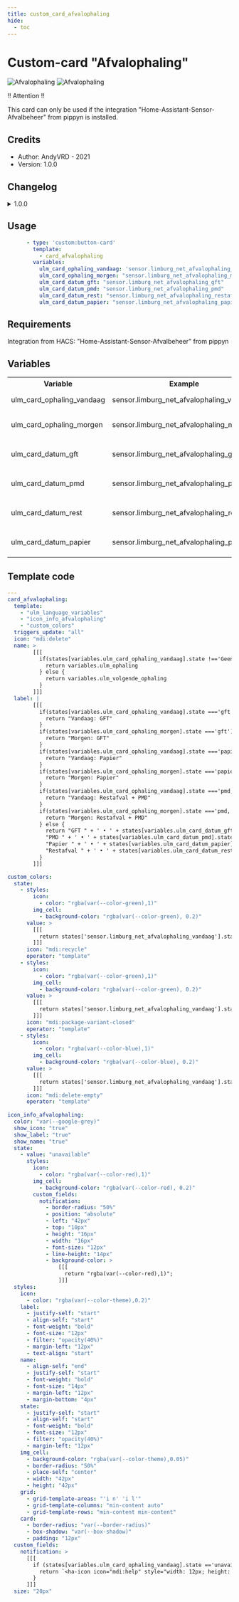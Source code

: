 ```yaml
---
title: custom_card_afvalophaling
hide:
  - toc
---
```

<!-- markdownlint-disable MD046 -->

# Custom-card "Afvalophaling"

![Afvalophaling](../../docs/assets/img/ulm_cards/custom_card_afvalophaling_2.png)
![Afvalophaling](../../docs/assets/img/ulm_cards/custom_card_afvalophaling_1.png)

!! Attention !!

This card can only be used if the integration "Home-Assistant-Sensor-Afvalbeheer" from pippyn is installed.

## Credits

- Author: AndyVRD - 2021
- Version: 1.0.0

## Changelog

<details>
<summary>1.0.0</summary>
Initial release
</details>

## Usage

```yaml
      - type: 'custom:button-card'
        template: 
          - card_afvalophaling
        variables:
          ulm_card_ophaling_vandaag: 'sensor.limburg_net_afvalophaling_vandaag'
          ulm_card_ophaling_morgen: "sensor.limburg_net_afvalophaling_morgen"
          ulm_card_datum_gft: "sensor.limburg_net_afvalophaling_gft"
          ulm_card_datum_pmd: "sensor.limburg_net_afvalophaling_pmd"
          ulm_card_datum_rest: "sensor.limburg_net_afvalophaling_restafval"
          ulm_card_datum_papier: "sensor.limburg_net_afvalophaling_papier"
```

## Requirements

Integration from HACS: "Home-Assistant-Sensor-Afvalbeheer" from pippyn

## Variables

<table>
<tr>
<th>Variable</th>
<th>Example</th>
<th>Required</th>
<th>Explanation</th>
</tr>
<tr>
<td>ulm_card_ophaling_vandaag</td>
<td>sensor.limburg_net_afvalophaling_vandaag</td>
<td>yes</td>
<td>Collection(s) for today</td>
</tr>
<tr>
<td>ulm_card_ophaling_morgen</td>
<td>sensor.limburg_net_afvalophaling_morgen</td>
<td>yes</td>
<td>Collection(s) for tomorrow</td>
</tr>
<tr>
<td>ulm_card_datum_gft</td>
<td>sensor.limburg_net_afvalophaling_gft</td>
<td>yes</td>
<td>GFT collection date</td>
</tr>
<tr>
<td>ulm_card_datum_pmd</td>
<td>sensor.limburg_net_afvalophaling_pmd</td>
<td>yes</td>
<td>PMD collection date</td>
</tr>
<tr>
<td>ulm_card_datum_rest</td>
<td>sensor.limburg_net_afvalophaling_rest</td>
<td>yes</td>
<td>Restafval collection date</td>
</tr>
<tr>
<td>ulm_card_datum_papier</td>
<td>sensor.limburg_net_afvalophaling_papier</td>
<td>yes</td>
<td>Papier collection date</td>
</tr>
</table>

## Template code

```yaml
---
card_afvalophaling:
  template:
    - "ulm_language_variables"
    - "icon_info_afvalophaling"
    - "custom_colors"
  triggers_update: "all"
  icon: "mdi:delete"
  name: >
        [[[
          if(states[variables.ulm_card_ophaling_vandaag].state !=='Geen' || states[variables.ulm_card_ophaling_morgen].state !=='Geen'){
            return variables.ulm_ophaling
          } else {
            return variables.ulm_volgende_ophaling
          }
        ]]]
  label: |
        [[[
          if(states[variables.ulm_card_ophaling_vandaag].state ==='gft'){
            return "Vandaag: GFT"
          }
          if(states[variables.ulm_card_ophaling_morgen].state ==='gft'){
            return "Morgen: GFT"
          }
          if(states[variables.ulm_card_ophaling_vandaag].state ==='papier'){
            return "Vandaag: Papier"
          }
          if(states[variables.ulm_card_ophaling_morgen].state ==='papier'){
            return "Morgen: Papier"
          }
          if(states[variables.ulm_card_ophaling_vandaag].state ==='pmd, restafval'){
            return "Vandaag: Restafval + PMD"
          }
          if(states[variables.ulm_card_ophaling_morgen].state ==='pmd, restafval'){
            return "Morgen: Restafval + PMD"
          } else {
            return "GFT " + ' • ' + states[variables.ulm_card_datum_gft].state + '<br>' +
            "PMD " + ' • ' + states[variables.ulm_card_datum_pmd].state + '<br>' +
            "Papier " + ' • ' + states[variables.ulm_card_datum_papier].state + '<br>' +
            "Restafval " + ' • ' + states[variables.ulm_card_datum_rest].state
          }
        ]]]

custom_colors:
  state:
    - styles:
        icon:
          - color: "rgba(var(--color-green),1)"
        img_cell:
          - background-color: "rgba(var(--color-green), 0.2)"
      value: >
        [[[
          return states['sensor.limburg_net_afvalophaling_vandaag'].state == "gft" || states['sensor.limburg_net_afvalophaling_morgen'].state == "gft"
        ]]]
      icon: "mdi:recycle"
      operator: "template"
    - styles:
        icon:
          - color: "rgba(var(--color-green),1)"
        img_cell:
          - background-color: "rgba(var(--color-green), 0.2)"
      value: >
        [[[
          return states['sensor.limburg_net_afvalophaling_vandaag'].state == "papier" || states['sensor.limburg_net_afvalophaling_morgen'].state == "papier"
        ]]]
      icon: "mdi:package-variant-closed"
      operator: "template"
    - styles:
        icon:
          - color: "rgba(var(--color-blue),1)"
        img_cell:
          - background-color: "rgba(var(--color-blue), 0.2)"
      value: >
        [[[
          return states['sensor.limburg_net_afvalophaling_vandaag'].state == "pmd, restafval" || states['sensor.limburg_net_afvalophaling_morgen'].state == "pmd, restafval"
        ]]]
      icon: "mdi:delete-empty"
      operator: "template"
      
icon_info_afvalophaling:
  color: "var(--google-grey)"
  show_icon: "true"
  show_label: "true"
  show_name: "true"
  state:
    - value: "unavailable"
      styles:
        icon:
          - color: "rgba(var(--color-red),1)"
        img_cell:
          - background-color: "rgba(var(--color-red), 0.2)"
        custom_fields:
          notification:
            - border-radius: "50%"
            - position: "absolute"
            - left: "42px"
            - top: "10px"
            - height: "16px"
            - width: "16px"
            - font-size: "12px"
            - line-height: "14px"
            - background-color: >
                [[[
                  return "rgba(var(--color-red),1)";
                ]]]
  styles:
    icon:
      - color: "rgba(var(--color-theme),0.2)"
    label:
      - justify-self: "start"
      - align-self: "start"
      - font-weight: "bold"
      - font-size: "12px"
      - filter: "opacity(40%)"
      - margin-left: "12px"
      - text-align: "start"
    name:
      - align-self: "end"
      - justify-self: "start"
      - font-weight: "bold"
      - font-size: "14px"
      - margin-left: "12px"
      - margin-bottom: "4px"
    state:
      - justify-self: "start"
      - align-self: "start"
      - font-weight: "bold"
      - font-size: "12px"
      - filter: "opacity(40%)"
      - margin-left: "12px"
    img_cell:
      - background-color: "rgba(var(--color-theme),0.05)"
      - border-radius: "50%"
      - place-self: "center"
      - width: "42px"
      - height: "42px"
    grid:
      - grid-template-areas: "'i n' 'i l'"
      - grid-template-columns: "min-content auto"
      - grid-template-rows: "min-content min-content"
    card:
      - border-radius: "var(--border-radius)"
      - box-shadow: "var(--box-shadow)"
      - padding: "12px"
  custom_fields:
    notification: >
      [[[
        if (states[variables.ulm_card_ophaling_vandaag].state =='unavailable' || states[variables.ulm_card_ophaling_morgen].state =='unavailable'){
          return `<ha-icon icon="mdi:help" style="width: 12px; height: 12px; color: var(--primary-background-color);"></ha-icon>`
        }
      ]]]
  size: "20px"
```
